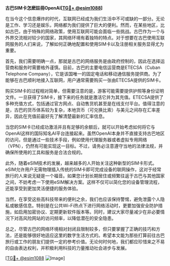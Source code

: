 **古巴SIM卡怎麽註冊OpenAI[[TG💪+ @esim1088](https://t.me/s/esim1088)]**

在当今这个信息爆炸的时代，互联网已经成为我们生活中不可或缺的一部分。无论是工作、学习还是娱乐，网络都为我们提供了巨大的便利。然而，在某些地区，比如古巴，由于特殊的网络政策，使用互联网可能会面临一些挑战。古巴作为一个与外界交流相对较少的国家，其网络环境有着独特的特点。对于想要在古巴使用互联网服务的人们来说，了解如何正确地配置和使用SIM卡以及注册相关服务显得尤为重要。

首先，我们需要明确一点，那就是古巴的网络服务是由政府控制的，因此在选择运营商和服务时需要格外谨慎。目前，古巴的主要电信运营商是ETECSA（Cuban Telephone Company），它是该国唯一的固定电话和移动通信服务提供商。为了能够在古巴顺利地接入互联网，用户通常需要购买一张由ETECSA提供的SIM卡。

购买SIM卡的过程相对简单，但需要注意的是，游客可能需要提供护照等身份证明文件。一旦获得了SIM卡，接下来的任务就是激活它并为其充值。ETECSA提供了多种充值方式，包括通过官方网点、自动售货机甚至是在线支付平台。值得注意的是，古巴的货币体系较为复杂，本地货币（可兑换比索）与美元之间存在汇率差异，因此在充值前最好先了解清楚最新的汇率信息。

当您的SIM卡已经成功激活并且有足够的余额后，就可以开始考虑如何将它与OpenAI这样的国际知名AI平台连接起来。虽然OpenAI本身并不直接支持古巴地区的访问，但是通过一些技术手段，例如使用代理服务器或者虚拟专用网络（VPN），仍然有可能实现这一目标。不过，请务必注意遵守当地的法律法规，并确保所使用的工具和服务是合法合规的。

此外，随着eSIM技术的发展，越来越多的人开始关注这种新型的SIM卡形式。eSIM允许用户无需物理插入传统的SIM卡即可完成设备的联网操作，这对于经常旅行的人来说无疑是一个福音。如果您计划长期居住或频繁往返于古巴与其他国家之间，不妨考虑一下使用eSIM解决方案。这样不仅可以简化您的设备管理流程，还能享受到更加灵活便捷的服务体验。

当然，在享受这些高科技带来的便利之余，我们也应该保持警惕，避免泄露个人隐私或敏感信息。特别是在公共Wi-Fi热点下进行网络活动时，更要加强安全防护措施，如启用加密协议、定期更新软件版本等。同时，建议大家尽量减少在非必要情况下对高风险网站的访问频率，以降低潜在的安全隐患。

总之，尽管古巴的网络环境相对封闭且限制较多，但只要掌握了正确的技巧和方法，还是能够很好地适应这里的数字生活方式的。希望本文能为那些打算前往古巴旅行或工作的朋友们提供一定的参考价值。无论何时何地，我们都应珍惜来之不易的自由表达权利，并积极利用科技的力量推动社会进步与发展。

[[TG💪+ @esim1088](https://t.me/s/esim1088) ![Image](https://i.postimg.cc/4NQfJmqS/Snipaste-2025-05-13-00-14-12.png)]